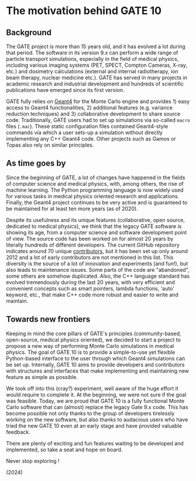 # The motivation behind GATE 10

## Background

The GATE project is more than 15 years old, and it has evolved a lot during that period. The software in its version 9.x  can perform a wide range of particle transport simulations, especially in the field of medical physics, including various imaging systems (PET, SPECT, Compton Cameras, X-ray, etc.) and dosimetry calculations (external and internal radiotherapy, ion beam therapy, nuclear medicine etc.). GATE has served in many projects in academic research and industrial development and hundreds of scientific publications have emerged since its first version.

GATE fully relies on [Geant4](http://www.geant4.org) for the Monte Carlo engine and provides 1) easy access to Geant4 functionalities, 2) additional features (e.g. variance reduction techniques) and 3) collaborative development to share source code. Traditionally, GATE users had to set up simulations via so-called `macro` files (`.mac`). These static configuration files contained Geant4-style commands via which a user sets-up a simulation without directly implementing any C++ Geant4 code. Other projects such as Gamos or Topas also rely on similar principles.

## As time goes by
Since the beginning of GATE, a lot of changes have happened in the fields of computer science and medical physics, with, among others, the rise of machine learning. The Python programming language is now widely used for various tasks in medical physics oriented research and applications. Finally, the Geant4 project continues to be very active and is guaranteed to be maintained for at least ten more years (as of 2020).

Despite its usefulness and its unique features (collaborative, open source, dedicated to medical physics), we think that the legacy GATE software is showing its age, from a computer science and software development point of view. The source code has been worked on for almost 20 years by literally hundreds of different developers. The current GitHub repository indicates around 70 unique [contributors](https://github.com/OpenGATE/Gate/blob/develop/AUTHORS), but it has been set up only around 2012 and a lot of early contributors are not mentioned in this list. This diversity is the source of a lot of innovation and experiments (and fun!), but also leads to maintenance issues. Some parts of the code are "abandoned", some others are somehow duplicated. Also, the C++ language standard has evolved tremendously during the last 20 years, with very efficient and convenient concepts such as smart pointers, lambda functions, 'auto' keyword, etc., that make C++ code more robust and easier to write and maintain.

## Towards new frontiers
Keeping in mind the core pillars of GATE's  principles (community-based, open-source, medical physics oriented), we decided to start a project to propose a new way of performing Monte Carlo simulations in medical physics. 
The goal of GATE 10 is to provide a simple-to-use yet flexible Python-based interface to the user through which Geant4 simulations can be set up. Internally, GATE 10 aims to provide developers and contributors with structures and interfaces that make implementing and maintaining new feature as simple as possible. 

We took off into this (cray?) experiment, well aware of the huge effort it would require to complete it. At the beginning, we were not sure if the goal was feasible. Today, we are proud that GATE 10 is a fully functional Monte Carlo software that can (almost) replace the legacy Gate 9.x code. This has become possible not only thanks to the group of developers tirelessly working on the new software, but also thanks to audacious users who have tried the new GATE 10 even at an early stage and have provided valuable feedback. 

There are plenty of exciting and fun features waiting to be developed and implemented, so take a seat and hope on board. 

Never stop exploring !

(2024)

[//]: # ()
[//]: # (### Goals and features)

[//]: # ()
[//]: # ([//]: # &#40;The main goal of this project is to provide easy and flexible way to create Geant4-based Monte Carlo simulations for **medical physics**. User interface is completely renewed so that simulations are no more created from macro files but directly in Python.&#41;)
[//]: # ([//]: # &#40;Features:&#41;)
[//]: # ([//]: # &#40;- Python as 'macro' language&#41;)
[//]: # ([//]: # &#40;- Multithreading&#41;)
[//]: # ([//]: # &#40;- Native ITK image management&#41;)
[//]: # ([//]: # &#40;- Run on linux, mac &#40;and potentially, windows&#41;&#41;)
[//]: # ([//]: # &#40;- Install with one command &#40;`pip install opengate`&#41;&#41;)
[//]: # ()
[//]: # (The purpose of this software is to facilitate the creation of Geant4-based Monte Carlo simulations for medical physics using Python as the primary scripting language. The user interface has been redesigned to allow for direct creation of simulations in Python, rather than using macro files.)

[//]: # ()
[//]: # (Some key features of this software include:)

[//]: # ()
[//]: # (- Use of Python as the primary scripting language for creating simulations)

[//]: # (- Multithreading support for efficient simulation execution)

[//]: # (- Native integration with ITK for image management)

[//]: # (- Compatibility with Linux, Mac, and potentially Windows operating systems)

[//]: # (- Convenient installation via a single pip install opengate command)

[//]: # (- ...)

